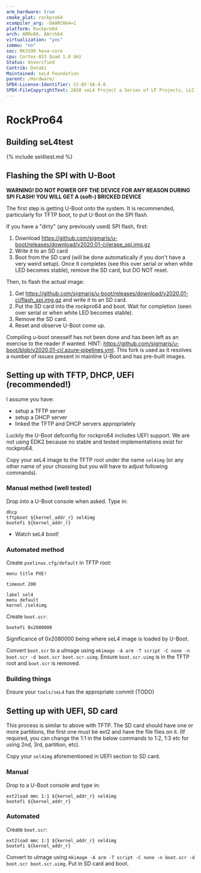 ```yaml
---
arm_hardware: true
cmake_plat: rockpro64
xcompiler_arg: -DAARCH64=1
platform: Rockpro64
arch: ARMv8A, AArch64
virtualization: "yes"
iommu: "no"
soc: RK3399 hexa-core
cpu: Cortex-A53 Quad 1.8 GHz
Status: Unverified
Contrib: Data61
Maintained: seL4 Foundation
parent: /Hardware/
SPDX-License-Identifier: CC-BY-SA-4.0
SPDX-FileCopyrightText: 2020 seL4 Project a Series of LF Projects, LLC.
---
```

# RockPro64

## Building seL4test

{% include sel4test.md %}

## Flashing the SPI with U-Boot

**WARNING! DO NOT POWER OFF THE DEVICE FOR ANY REASON DURING SPI FLASH! YOU WILL GET A (soft-) BRICKED DEVICE**

The first step is getting U-Boot onto the system. It is recommended, particularly for TFTP boot, to put U-Boot on the SPI flash.

If you have a "dirty" (any previously used) SPI flash, first:
1. Download https://github.com/sigmaris/u-boot/releases/download/v2020.01-ci/erase_spi.img.gz
2. Write it to an SD card
3. Boot from the SD card (will be done automatically if you don't have a very weird setup). Once it completes (see this over serial or when white LED becomes stable), remove the SD card, but DO NOT reset.

Then, to flash the actual image:
1. Get https://github.com/sigmaris/u-boot/releases/download/v2020.01-ci/flash_spi.img.gz and write it to an SD card.
2. Put the SD card into the rockpro64 and boot. Wait for completion (seen over serial or when white LED becomes stable).
3. Remove the SD card.
4. Reset and observe U-Boot come up.

Compiling u-boot onesself has not been done and has been left as an exercise to the reader if wanted. HINT: https://github.com/sigmaris/u-boot/blob/v2020.01-ci/.azure-pipelines.yml. This fork is used as it resolves a number of issues present in mainline U-Boot and has pre-built images.

## Setting up with TFTP, DHCP, UEFI (recommended!)

I assume you have:
- setup a TFTP server
- setup a DHCP server
- linked the TFTP and DHCP servers appropriately

Luckily the U-Boot defconfig for rockpro64 includes UEFI support. We are not using EDK2 because no stable and tested implementations exist for rockpro64.

Copy your seL4 image to the TFTP root under the name `sel4img` (or any other name of your choosing but you will have to adjust following commands).

### Manual method (well tested)

Drop into a U-Boot console when asked. Type in:

```
dhcp
tftpboot ${kernel_addr_r} sel4img
bootefi ${kernel_addr_r}
```

- Watch seL4 boot!

### Automated method

Create `pxelinux.cfg/default` in TFTP root:

```
menu title PXE!

timeout 200

label sel4
menu default
kernel /sel4img
```

Create `boot.scr`:

```
bootefi 0x2080000
```

Significance of 0x2080000 being where seL4 image is loaded by U-Boot.

Convert `boot.scr` to a uImage using `mkimage -A arm -T script -C none -n boot.scr -d boot.scr boot.scr.uimg`. Ensure `boot.scr.uimg` is in the TFTP root and `boot.scr` is removed.

### Building things

Ensure your `tools/seL4` has the appropriate commit (TODO)

## Setting up with UEFI, SD card

This process is similar to above with TFTP. The SD card should have one or more partitions, the first one must be ext2 and have the file files on it. (If required, you can change the 1:1 in the below commands to 1:2, 1:3 etc for using 2nd, 3rd, partition, etc).

Copy your `sel4img` aforementioned in UEFI section to SD card.

### Manual

Drop to a U-Boot console and type in:

```
ext2load mmc 1:1 ${kernel_addr_r} sel4img
bootefi ${kernel_addr_r}
```

### Automated

Create `boot.scr`:

```
ext2load mmc 1:1 ${kernel_addr_r} sel4img
bootefi ${kernel_addr_r}
```

Convert to uImage using `mkimage -A arm -T script -C none -n boot.scr -d boot.scr boot.scr.uimg`. Put in SD card and boot.
